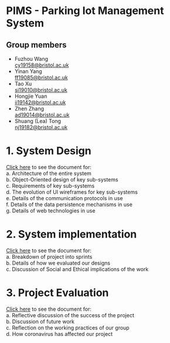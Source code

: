 # PIMS - Parking Iot Management System

## Group members
* Fuzhou Wang\
  cy19158@bristol.ac.uk
* Yinan Yang\
  ff19085@bristol.ac.uk
* Tao Xu\
  si19010@bristol.ac.uk
* Hongjie Yuan\
  ii19142@bristol.ac.uk
* Zhen Zhang\
  ad19014@bristol.ac.uk
* Shuang (Lea) Tong\
  nj19182@bristol.ac.uk

# 1. System Design
[Click here](Protfolio/Report/System_design/README.md) to see the document for:\
a. Architecture of the entire system\
b. Object-Oriented design of key sub-systems\
c. Requirements of key sub-systems\
d. The evolution of UI wireframes for key sub-systems\
e. Details of the communication protocols in use\
f. Details of the data persistence mechanisms in use\
g. Details of web technologies in use

# 2. System implementation
[Click here](Protfolio/Report/System_implementation/README.md) to see the document for:\
a. Breakdown of project into sprints\
b. Details of how we evaluated our designs\
c. Discussion of Social and Ethical implications of the work

# 3. Project Evaluation
[Click here](Protfolio/Report/Project_evaluation/README.md) to see the document for:\
a. Reflective discussion of the success of the project\
b. Discussion of future work\
c. Reflection on the working practices of our group\
d. How coronavirus has affected our project
